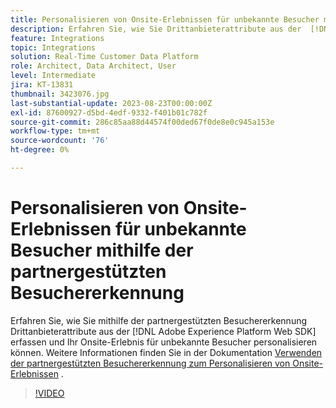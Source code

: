 ```yaml
---
title: Personalisieren von Onsite-Erlebnissen für unbekannte Besucher mithilfe der partnergestützten Besuchererkennung
description: Erfahren Sie, wie Sie Drittanbieterattribute aus der  [!DNL Adobe Experience Platform Web SDK]  erfassen und Ihr Onsite-Erlebnis für unbekannte Besucher mithilfe der partnergestützten Besuchererkennung personalisieren können.
feature: Integrations
topic: Integrations
solution: Real-Time Customer Data Platform
role: Architect, Data Architect, User
level: Intermediate
jira: KT-13831
thumbnail: 3423076.jpg
last-substantial-update: 2023-08-23T00:00:00Z
exl-id: 87600927-d5bd-4edf-9332-f401b01c782f
source-git-commit: 286c85aa88d44574f00ded67f0de8e0c945a153e
workflow-type: tm+mt
source-wordcount: '76'
ht-degree: 0%

---
```


# Personalisieren von Onsite-Erlebnissen für unbekannte Besucher mithilfe der partnergestützten Besuchererkennung

Erfahren Sie, wie Sie mithilfe der partnergestützten Besuchererkennung Drittanbieterattribute aus der [!DNL Adobe Experience Platform Web SDK] erfassen und Ihr Onsite-Erlebnis für unbekannte Besucher personalisieren können. Weitere Informationen finden Sie in der Dokumentation [Verwenden der partnergestützten Besuchererkennung zum Personalisieren von Onsite-Erlebnissen](https://experienceleague.adobe.com/docs/experience-platform/rtcdp/use-cases/partner-data/onsite-personalization.html?lang=de) .

>[!VIDEO](https://video.tv.adobe.com/v/3449261/?learn=on&enablevpops&captions=ger)
